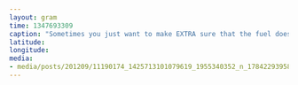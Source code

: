 ```yaml
---
layout: gram
time: 1347693309
caption: "Sometimes you just want to make EXTRA sure that the fuel doesn't go past a certain point."
latitude: 
longitude: 
media:
- media/posts/201209/11190174_1425713101079619_1955340352_n_17842293958000351.jpg
---
```

